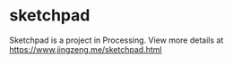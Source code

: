 # sketchpad
Sketchpad is a project in Processing. View more details at https://www.jingzeng.me/sketchpad.html
